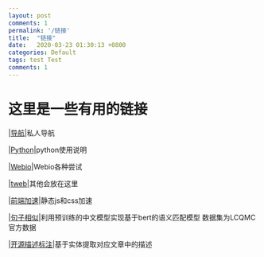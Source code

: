 ```yaml
---
layout: post
comments: 1
permalink: '/链接'
title:  "链接"
date:   2020-03-23 01:30:13 +0800
categories: Default
tags: test Test
comments: 1
---
```


# 这里是一些有用的链接

|[导航](https://www.terrychan.org/Tindex/)|私人导航

|[Python](http://python.terrychan.org/)|python使用说明

|[Webio](https://www.terrychan.org/webio/)|Webio各种尝试

|[tweb](https://tweb.terrychan.org/)|其他会放在这里


|[前端加速](https://www.terrychan.org/speed/)|静态js和css加速

|[句子相似](https://www.terrychan.org/transformers-SentenceSimilarity/)|利用预训练的中文模型实现基于bert的语义匹配模型 数据集为LCQMC官方数据

|[开源描述标注](https://www.terrychan.org/tmark_Description/)|基于实体提取对应文章中的描述
